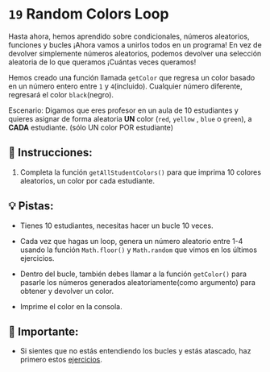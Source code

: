 # `19` Random Colors Loop

Hasta ahora, hemos aprendido sobre condicionales, números aleatorios, funciones y bucles ¡Ahora vamos a unirlos todos en un programa! En vez de devolver simplemente números aleatorios, podemos devolver una selección aleatoria de lo que queramos ¡Cuántas veces queramos!

Hemos creado una función llamada `getColor` que regresa un color basado en un número entero entre `1` y `4`(incluido). Cualquier número diferente, regresará el color `black`(negro).

Escenario: Digamos que eres profesor en un aula de 10 estudiantes y quieres asignar de forma aleatoria **UN** color (`red`, `yellow` , `blue` o `green`), a **CADA** estudiante.  (sólo UN color POR estudiante)

## 📝 Instrucciones:

1. Completa la función `getAllStudentColors()` para que imprima 10 colores aleatorios, un color por cada estudiante.

## 💡 Pistas: 

+ Tienes 10 estudiantes, necesitas hacer un bucle 10 veces.

+ Cada vez que hagas un loop, genera un número aleatorio entre 1-4 usando la función `Math.floor()` y `Math.random` que vimos en los últimos ejercicios.

+ Dentro del bucle, también debes llamar a la función `getColor()` para pasarle los números generados aleatoriamente(como argumento) para obtener y devolver un color.

+ Imprime el color en la consola.

## 🔎  Importante:

+ Si sientes que no estás entendiendo los bucles y estás atascado, haz primero estos [ejercicios](https://gitpod.io/#https://github.com/4GeeksAcademy/javascript-arrays-exercises-tutorial).
